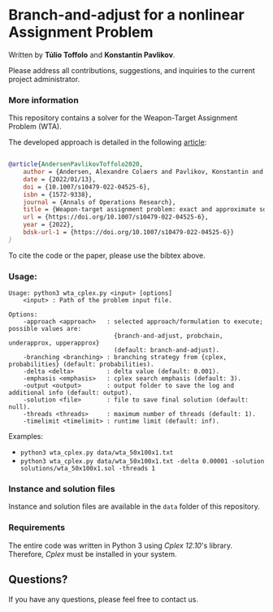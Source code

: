 # Branch-and-adjust for a nonlinear Assignment Problem

Written by **Túlio Toffolo** and **Konstantin Pavlikov**.

Please address all contributions, suggestions, and inquiries to the current project administrator.

### More information

This repository contains a solver for the Weapon-Target Assignment Problem (WTA). 

The developed approach is detailed in the following [article](https://link.springer.com/article/10.1007/s10479-022-04525-6):

```bib

@article{AndersenPavlikovToffolo2020,
    author = {Andersen, Alexandre Colaers and Pavlikov, Konstantin and Toffolo, T{\'u}lio A. M.},
    date = {2022/01/13},
    doi = {10.1007/s10479-022-04525-6},
    isbn = {1572-9338},
    journal = {Annals of Operations Research},
    title = {Weapon-target assignment problem: exact and approximate solution algorithms},
    url = {https://doi.org/10.1007/s10479-022-04525-6},
    year = {2022},
    bdsk-url-1 = {https://doi.org/10.1007/s10479-022-04525-6}}
}
```

To cite the code or the paper, please use the bibtex above.

### Usage:

```text
Usage: python3 wta_cplex.py <input> [options]
    <input> : Path of the problem input file.

Options:
    -approach <approach>   : selected approach/formulation to execute; possible values are:
                             {branch-and-adjust, probchain, underapprox, upperapprox}
                             (default: branch-and-adjust).
    -branching <branching> : branching strategy from {cplex, probabilities} (default: probabilities).
    -delta <delta>         : delta value (default: 0.001).
    -emphasis <emphasis>   : cplex search emphasis (default: 3).
    -output <output>       : output folder to save the log and additional info (default: output).
    -solution <file>       : file to save final solution (default: null).
    -threads <threads>     : maximum number of threads (default: 1).
    -timelimit <timelimit> : runtime limit (default: inf).
```

Examples:
- ``python3 wta_cplex.py data/wta_50x100x1.txt``
- ``python3 wta_cplex.py data/wta_50x100x1.txt -delta 0.00001 -solution solutions/wta_50x100x1.sol -threads 1``

### Instance and solution files

Instance and solution files are available in the ``data`` folder of this repository.

### Requirements

The entire code was written in Python 3 using *Cplex 12.10*'s library. Therefore, *Cplex* must be installed in your system.

## Questions?

If you have any questions, please feel free to contact us.

